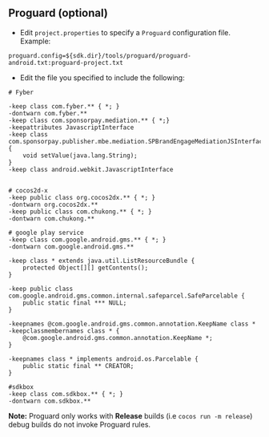 ## Proguard (optional)
* Edit `project.properties`  to specify a `Proguard` configuration file. Example:
```
proguard.config=${sdk.dir}/tools/proguard/proguard-android.txt:proguard-project.txt
```

* Edit the file you specified to include the following:

```
# Fyber

-keep class com.fyber.** { *; }
-dontwarn com.fyber.**
-keep class com.sponsorpay.mediation.** { *;}
-keepattributes JavascriptInterface
-keep class com.sponsorpay.publisher.mbe.mediation.SPBrandEngageMediationJSInterface {
    void setValue(java.lang.String);
}
-keep class android.webkit.JavascriptInterface


# cocos2d-x
-keep public class org.cocos2dx.** { *; }
-dontwarn org.cocos2dx.**
-keep public class com.chukong.** { *; }
-dontwarn com.chukong.**

# google play service
-keep class com.google.android.gms.** { *; }
-dontwarn com.google.android.gms.**

-keep class * extends java.util.ListResourceBundle {
    protected Object[][] getContents();
}

-keep public class com.google.android.gms.common.internal.safeparcel.SafeParcelable {
    public static final *** NULL;
}

-keepnames @com.google.android.gms.common.annotation.KeepName class *
-keepclassmembernames class * {
    @com.google.android.gms.common.annotation.KeepName *;
}

-keepnames class * implements android.os.Parcelable {
    public static final ** CREATOR;
}

#sdkbox
-keep class com.sdkbox.** { *; }
-dontwarn com.sdkbox.**
```

 __Note:__ Proguard only works with __Release__ builds (i.e `cocos run -m release`) debug builds do not invoke Proguard rules.
